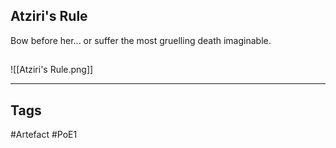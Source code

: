 ## Atziri's Rule
Bow before her... or suffer the most gruelling death imaginable.
##
![[Atziri's Rule.png]]

---
## Tags
#Artefact
#PoE1